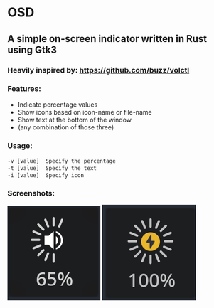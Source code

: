 # OSD
## A simple on-screen indicator written in Rust using Gtk3

### Heavily inspired by: https://github.com/buzz/volctl

### Features:
- Indicate percentage values
- Show icons based on icon-name or file-name
- Show text at the bottom of the window
- (any combination of those three)

### Usage:
```
-v [value]  Specify the percentage
-t [value]  Specify the text
-i [value]  Specify icon
```

### Screenshots:
![First Screenshot](./screenshots/screenshot1.png)
![Second Screenshot](./screenshots/screenshot2.png)
